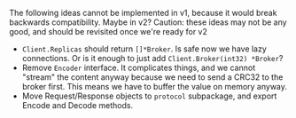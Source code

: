 The following ideas cannot be implemented in v1, because it would break backwards compatibility. Maybe in v2? Caution: these ideas may not be any good, and should be revisited once we're ready for v2

- `Client.Replicas` should return `[]*Broker`. Is safe now we have lazy connections. Or is it enough to just add `Client.Broker(int32) *Broker`?
- Remove `Encoder` interface. It complicates things, and we cannot "stream" the content anyway because we need to send a CRC32 to the broker first. This means we have to buffer the value on memory anyway.
- Move Request/Response objects to `protocol` subpackage, and export Encode and Decode methods.